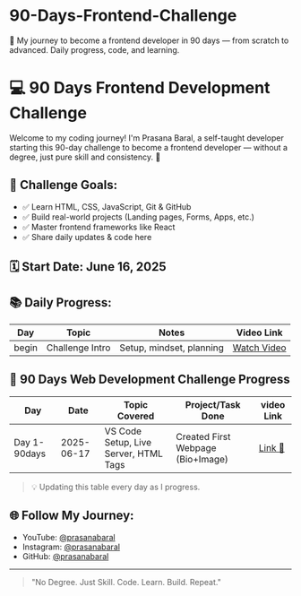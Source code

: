 # 90-Days-Frontend-Challenge
🚀 My journey to become a frontend developer in 90 days — from scratch to advanced. Daily progress, code, and learning.

# 💻 90 Days Frontend Development Challenge

Welcome to my coding journey! I'm Prasana Baral, a self-taught developer starting this 90-day challenge to become a frontend developer — without a degree, just pure skill and consistency. 🚀

## 🎯 Challenge Goals:
- ✅ Learn HTML, CSS, JavaScript, Git & GitHub
- ✅ Build real-world projects (Landing pages, Forms, Apps, etc.)
- ✅ Master frontend frameworks like React
- ✅ Share daily updates & code here

## 🗓️ Start Date: June 16, 2025

## 📚 Daily Progress:
| Day | Topic | Notes | Video Link |
|-----|-------|-------|------------|
| begin  | Challenge Intro | Setup, mindset, planning | [Watch Video](https://www.youtube.com/@prasanabaral) 
## 🚀 90 Days Web Development Challenge Progress

| Day | Date       | Topic Covered                             | Project/Task Done                  | video Link            |
|-----|------------|--------------------------------------------|------------------------------------|------------------------|
| Day 1- 90days  | 2025-06-17 | VS Code Setup, Live Server, HTML Tags     | Created First Webpage (Bio+Image) | [Link 🔗](https://youtube.com/shorts/nbOdp7Mt9nk?si=YmVYOKOLbd1_-vXn) |

> 💡 Updating this table every day as I progress.

## 🌐 Follow My Journey:
- YouTube: [@prasanabaral](https://www.youtube.com/@prasanabaral)
- Instagram: [@prasanabaral](https://www.instagram.com/prasanabaral)
- GitHub: [@prasanabaral](https://github.com/prasanabaral)

---

> "No Degree. Just Skill. Code. Learn. Build. Repeat."

